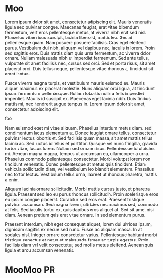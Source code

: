 # Moo

Lorem ipsum dolor sit amet, consectetur adipiscing elit. Mauris venenatis ligula nec pulvinar congue. Maecenas feugiat, erat vitae bibendum fermentum, velit eros pellentesque metus, at viverra nibh erat sed nisl. Phasellus vitae risus suscipit, lacinia libero id, mattis leo. Sed at pellentesque quam. Nam posuere posuere facilisis. Cras eget eleifend purus. Vestibulum dui nibh, aliquam vel dapibus nec, iaculis in lorem. Proin sed sagittis eros. Duis mattis diam quis urna fermentum, ac viverra dolor ornare. Nullam malesuada nibh ut imperdiet fermentum. Sed ante tellus, vulputate sit amet facilisis nec, cursus sed orci. Sed et porta risus, sit amet placerat orci. Duis tellus neque, pellentesque vitae rhoncus a, tincidunt sit amet lectus.

Fusce viverra magna turpis, et vestibulum mauris euismod eu. Mauris aliquet maximus ex placerat molestie. Nunc aliquam orci ligula, at tincidunt ipsum fermentum pellentesque. Nullam lobortis nulla a felis imperdiet imperdiet. Mauris id suscipit ex. Maecenas eget lacinia nibh. Duis finibus mattis mi, nec hendrerit augue tempus in. Lorem ipsum dolor sit amet, consectetur adipiscing elit.

foo

Nam euismod eget mi vitae aliquam. Phasellus interdum metus diam, sed condimentum lacus elementum at. Donec feugiat ornare tellus, consectetur pulvinar lectus lobortis et. Sed facilisis quam massa, sit amet mattis tellus lacinia ac. Sed luctus id tellus et porttitor. Quisque vel nunc fringilla, gravida tortor vitae, luctus lorem. Nullam sed ornare risus. Pellentesque id ultricies mi. Aenean magna magna, tempus ut accumsan eu, ullamcorper a urna. Phasellus commodo pellentesque consectetur. Morbi volutpat lorem non tincidunt venenatis. Donec pellentesque at metus quis tincidunt. Etiam vehicula sollicitudin diam, vel vestibulum leo blandit elementum. Phasellus nec tortor lectus. Vestibulum tellus urna, laoreet ut rhoncus pharetra, mattis a enim.

Aliquam lacinia ornare sollicitudin. Morbi mattis cursus justo, et pharetra ligula. Praesent sed leo eu purus rhoncus sollicitudin. Proin scelerisque eros eu ipsum congue placerat. Curabitur sed eros erat. Praesent tristique pulvinar accumsan. Sed magna lorem, ultricies nec maximus sed, commodo at felis. Sed iaculis tortor ex, quis dapibus eros aliquet at. Sed sit amet nisi diam. Aenean pretium quis erat vitae ornare. In sed elementum purus.

Praesent interdum, nibh eget consequat aliquet, lorem dui ultrices ipsum, dignissim sagittis ex neque sed nunc. Fusce ac aliquam massa. In at sodales nisl. Integer ornare consectetur varius. Pellentesque habitant morbi tristique senectus et netus et malesuada fames ac turpis egestas. Proin facilisis diam vel velit consectetur, sed mollis metus eleifend. Aenean quis ligula et arcu accumsan venenatis.

# MooMoo PR
